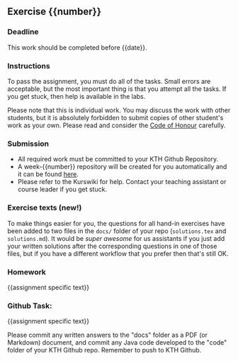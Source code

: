 ## Exercise {{number}}

### Deadline
This work should be completed before {{date}}.

### Instructions
To pass the assignment, you must do all of the tasks. Small errors are acceptable, but the most important thing is that you attempt all the tasks. If you get stuck, then help is available in the labs.

Please note that this is individual work. You may discuss the work with other students, but it is absolutely forbidden to submit copies of other student's work as your own. Please read and consider the [Code of Honour](https://www.kth.se/csc/utbildning/hederskodex) carefully.

### Submission
- All required work must be committed to your KTH Github Repository.
- A week-{{number}} repository will be created for you automatically and it can be found [here](https://gits-15.sys.kth.se/INDA15).
- Please refer to the Kurswiki for help. Contact your teaching assistant or course leader if you get stuck.

### Exercise texts (new!)
To make things easier for you, the questions for all hand-in exercises have been added to two files in the `docs/` folder of your repo (`solutions.tex` and `solutions.md`). It would be _super awesome_ for us assistants if you just add your written solutions after the corresponding questions in one of those files, but if you have a different workflow that you prefer then that's still OK.

### Homework
{{assignment specific text}}

### Github Task:
{{assignment specific text}}

Please commit any written answers to the "docs" folder as a PDF (or Markdown) document, and commit any Java code developed to the "code" folder of your KTH Github repo. Remember to push to KTH Github.
